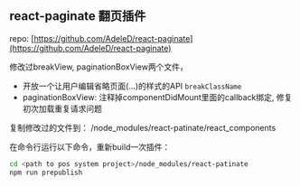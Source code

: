 react-paginate 翻页插件
----------------------
repo: [https://github.com/AdeleD/react-paginate](https://github.com/AdeleD/react-paginate)

修改过breakView, paginationBoxView两个文件，
- 开放一个让用户编辑省略页面(...)的样式的API `breakClassName`
- paginationBoxView: 注释掉componentDidMount里面的callback绑定, 修复初次加载重复请求问题

复制修改过的文件到：
<path to pos system project>/node_modules/react-patinate/react_components

在命令行运行以下命令，重新build一次插件：

```bash
cd <path to pos system project>/node_modules/react-patinate
npm run prepublish
```
